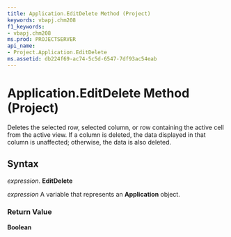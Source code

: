 ```yaml
---
title: Application.EditDelete Method (Project)
keywords: vbapj.chm208
f1_keywords:
- vbapj.chm208
ms.prod: PROJECTSERVER
api_name:
- Project.Application.EditDelete
ms.assetid: db224f69-ac74-5c5d-6547-7df93ac54eab
---
```



# Application.EditDelete Method (Project)

Deletes the selected row, selected column, or row containing the active cell from the active view. If a column is deleted, the data displayed in that column is unaffected; otherwise, the data is also deleted.


## Syntax

 _expression_. **EditDelete**

 _expression_ A variable that represents an **Application** object.


### Return Value

 **Boolean**


